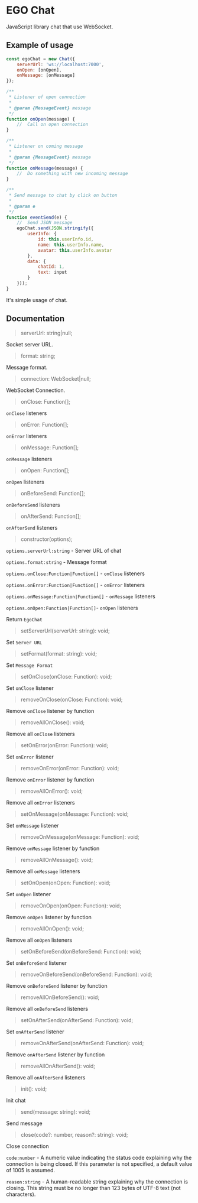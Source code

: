 # EGO Chat

JavaScript library chat that use WebSocket.

## Example of usage

```javascript
const egoChat = new Chat({
    serverUrl: 'ws://localhost:7000',
    onOpen: [onOpen],
    onMessage: [onMessage]
});

/**
 * Listener of open connection
 *
 * @param {MessageEvent} message
 */
function onOpen(message) {
    //  Call on open connection
}

/**
 * Listener on coming message
 *
 * @param {MessageEvent} message
 */
function onMessage(message) {
    //  Do something with new incoming message
}

/**
 * Send message to chat by click on button
 *
 * @param e
 */
function eventSend(e) {
    //	Send JSON message
    egoChat.send(JSON.stringify({
        userInfo: {
            id: this.userInfo.id,
            name: this.userInfo.name,
            avatar: this.userInfo.avatar
        },
        data: {
            chatId: 1,
            text: input
        }
    }));
}
```

It's simple usage of chat.

## Documentation

> serverUrl: string|null;

Socket server URL.


> format: string;

Message format.


> connection: WebSocket|null;

WebSocket Connection.

> onClose: Function[];

`onClose` listeners


> onError: Function[];

`onError` listeners


> onMessage: Function[];

`onMessage` listeners


> onOpen: Function[];

`onOpen` listeners


> onBeforeSend: Function[];

`onBeforeSend` listeners


> onAfterSend: Function[];

`onAfterSend` listeners


> constructor(options);

`options.serverUrl:string` - Server URL of chat

`options.format:string` - Message format

`options.onClose:Function|Function[]` - `onClose` listeners

`options.onError:Function|Function[]` - `onError` listeners

`options.onMessage:Function|Function[]` - `onMessage` listeners

`options.onOpen:Function|Function[]`- `onOpen` listeners

Return `EgoChat`


> setServerUrl(serverUrl: string): void;

Set `Server URL`


> setFormat(format: string): void;

Set `Message Format`


> setOnClose(onClose: Function): void;

Set `onClose` listener


> removeOnClose(onClose: Function): void;

Remove `onClose` listener by function

> removeAllOnClose(): void;

Remove all `onClose` listeners


> setOnError(onError: Function): void;

Set `onError` listener


> removeOnError(onError: Function): void;

Remove `onError` listener by function

> removeAllOnError(): void;

Remove all `onError` listeners

> setOnMessage(onMessage: Function): void;

Set `onMessage` listener


> removeOnMessage(onMessage: Function): void;

Remove `onMessage` listener by function


> removeAllOnMessage(): void;

Remove all `onMessage` listeners


> setOnOpen(onOpen: Function): void;

Set `onOpen` listener


> removeOnOpen(onOpen: Function): void;

Remove `onOpen` listener by function


> removeAllOnOpen(): void;

Remove all `onOpen` listeners


> setOnBeforeSend(onBeforeSend: Function): void;

Set `onBeforeSend` listener


> removeOnBeforeSend(onBeforeSend: Function): void;

Remove `onBeforeSend` listener by function


> removeAllOnBeforeSend(): void;

Remove all `onBeforeSend` listeners


> setOnAfterSend(onAfterSend: Function): void;

Set `onAfterSend` listener


> removeOnAfterSend(onAfterSend: Function): void;

Remove `onAfterSend` listener by function


> removeAllOnAfterSend(): void;

Remove all `onAfterSend` listeners


> init(): void;

Init chat


> send(message: string): void;

Send message


> close(code?: number, reason?: string): void;

Close connection

`code:number` - A numeric value indicating the status code explaining why the connection is being
    closed. If this parameter is not specified, a default value of 1005 is assumed.

`reason:string` - A human-readable string explaining why the connection is closing.
    This string must be no longer than 123 bytes of UTF-8 text (not characters).
